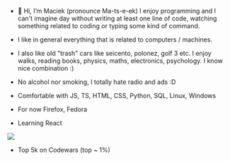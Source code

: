 - 👋 Hi, I’m Maciek (pronounce  Ma-ts-e-ek) I enjoy programming and I can't imagine day without writing at least one line of code, watching something related to coding or typing some kind of command.
- I like in general everything that is related to computers / machines.
- I also like old "trash" cars like seicento, polonez, golf 3 etc. I enjoy walks, reading books, physics, maths, electronics, psychology. I know nice combination :)
- No alcohol nor smoking, I totally hate radio and ads :D

- Comfortable with JS, TS, HTML, CSS, Python, SQL, Linux, Windows

- For now Firefox, Fedora
- Learning React

<img src=https://www.codewars.com/users/maciek367/badges/large>

- Top 5k on Codewars (top ~ 1%)
